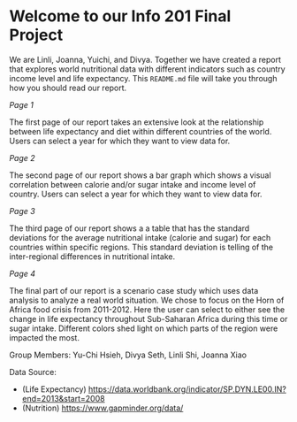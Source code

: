 # Welcome to our Info 201 Final Project
We are Linli, Joanna, Yuichi, and Divya. Together we have created a report that explores world nutritional data with different  indicators such as country income level and life expectancy. This `README.md` file will take you through how you should read our report.

*Page 1*

The first page of our report takes an extensive look at the relationship between life expectancy and diet within different countries of the world. Users can select a year for which they want to view data for.

*Page 2*

The second page of our report shows a bar graph which shows a visual correlation between
calorie and/or sugar intake and income level of country. Users can select a year for which they want to view data for.

*Page 3*

The third page of our report shows a a table that has the standard deviations for the average nutritional intake (calorie and sugar) for each countries within specific regions. This standard deviation is telling of the inter-regional differences in nutritional intake.

*Page 4*

The final part of our report is a scenario case study which uses data analysis to analyze a real world situation. We chose to focus on the Horn of Africa food crisis from 2011-2012. Here the user can select to either see the change in life expectancy throughout Sub-Saharan Africa during this time or sugar intake. Different colors shed light on which parts of the region were impacted the most.

Group Members: Yu-Chi Hsieh, Divya Seth, Linli Shi, Joanna Xiao

Data Source:
- (Life Expectancy) https://data.worldbank.org/indicator/SP.DYN.LE00.IN?end=2013&start=2008
- (Nutrition) https://www.gapminder.org/data/
